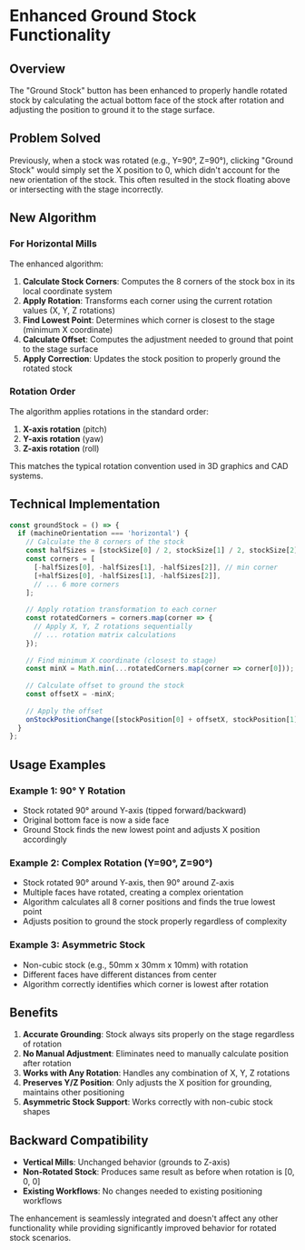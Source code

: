 # Enhanced Ground Stock Functionality

## Overview
The "Ground Stock" button has been enhanced to properly handle rotated stock by calculating the actual bottom face of the stock after rotation and adjusting the position to ground it to the stage surface.

## Problem Solved
Previously, when a stock was rotated (e.g., Y=90°, Z=90°), clicking "Ground Stock" would simply set the X position to 0, which didn't account for the new orientation of the stock. This often resulted in the stock floating above or intersecting with the stage incorrectly.

## New Algorithm

### For Horizontal Mills
The enhanced algorithm:

1. **Calculate Stock Corners**: Computes the 8 corners of the stock box in its local coordinate system
2. **Apply Rotation**: Transforms each corner using the current rotation values (X, Y, Z rotations)
3. **Find Lowest Point**: Determines which corner is closest to the stage (minimum X coordinate)
4. **Calculate Offset**: Computes the adjustment needed to ground that point to the stage surface
5. **Apply Correction**: Updates the stock position to properly ground the rotated stock

### Rotation Order
The algorithm applies rotations in the standard order:
1. **X-axis rotation** (pitch)
2. **Y-axis rotation** (yaw) 
3. **Z-axis rotation** (roll)

This matches the typical rotation convention used in 3D graphics and CAD systems.

## Technical Implementation

```typescript
const groundStock = () => {
  if (machineOrientation === 'horizontal') {
    // Calculate the 8 corners of the stock
    const halfSizes = [stockSize[0] / 2, stockSize[1] / 2, stockSize[2] / 2];
    const corners = [
      [-halfSizes[0], -halfSizes[1], -halfSizes[2]], // min corner
      [+halfSizes[0], -halfSizes[1], -halfSizes[2]],
      // ... 6 more corners
    ];
    
    // Apply rotation transformation to each corner
    const rotatedCorners = corners.map(corner => {
      // Apply X, Y, Z rotations sequentially
      // ... rotation matrix calculations
    });
    
    // Find minimum X coordinate (closest to stage)
    const minX = Math.min(...rotatedCorners.map(corner => corner[0]));
    
    // Calculate offset to ground the stock
    const offsetX = -minX;
    
    // Apply the offset
    onStockPositionChange([stockPosition[0] + offsetX, stockPosition[1], stockPosition[2]]);
  }
};
```

## Usage Examples

### Example 1: 90° Y Rotation
- Stock rotated 90° around Y-axis (tipped forward/backward)
- Original bottom face is now a side face
- Ground Stock finds the new lowest point and adjusts X position accordingly

### Example 2: Complex Rotation (Y=90°, Z=90°)
- Stock rotated 90° around Y-axis, then 90° around Z-axis
- Multiple faces have rotated, creating a complex orientation
- Algorithm calculates all 8 corner positions and finds the true lowest point
- Adjusts position to ground the stock properly regardless of complexity

### Example 3: Asymmetric Stock
- Non-cubic stock (e.g., 50mm x 30mm x 10mm) with rotation
- Different faces have different distances from center
- Algorithm correctly identifies which corner is lowest after rotation

## Benefits

1. **Accurate Grounding**: Stock always sits properly on the stage regardless of rotation
2. **No Manual Adjustment**: Eliminates need to manually calculate position after rotation
3. **Works with Any Rotation**: Handles any combination of X, Y, Z rotations
4. **Preserves Y/Z Position**: Only adjusts the X position for grounding, maintains other positioning
5. **Asymmetric Stock Support**: Works correctly with non-cubic stock shapes

## Backward Compatibility

- **Vertical Mills**: Unchanged behavior (grounds to Z-axis)
- **Non-Rotated Stock**: Produces same result as before when rotation is [0, 0, 0]
- **Existing Workflows**: No changes needed to existing positioning workflows

The enhancement is seamlessly integrated and doesn't affect any other functionality while providing significantly improved behavior for rotated stock scenarios.

